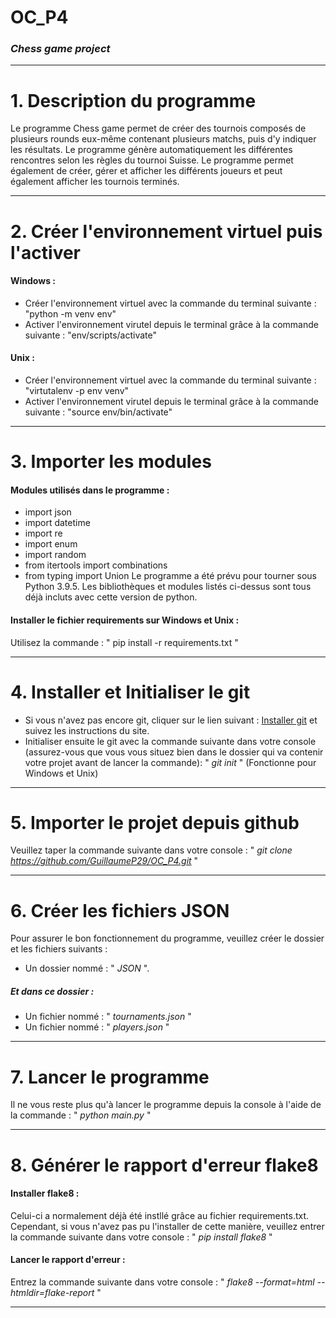 # OC_P4
### *Chess game project*

---


# 1. Description du programme
Le programme Chess game permet de créer des tournois composés de plusieurs rounds eux-même contenant plusieurs matchs, puis d'y indiquer les résultats. Le programme génère automatiquement les différentes rencontres selon les règles du tournoi Suisse.
Le programme permet également de créer, gérer et afficher les différents joueurs et peut également afficher les tournois terminés.

---


# 2. Créer l'environnement virtuel puis l'activer
#### Windows :
* Créer l'environnement virtuel avec la commande du terminal suivante : "python -m venv env"
* Activer l'environnement virutel depuis le terminal grâce à la commande suivante : "env/scripts/activate"
#### Unix :
* Créer l'environnement virtuel avec la commande du terminal suivante : "virtutalenv -p env venv"
* Activer l'environnement virutel depuis le terminal grâce à la commande suivante : "source env/bin/activate"

---


# 3. Importer les modules
#### Modules utilisés dans le programme :
* import json
* import datetime
* import re
* import enum
* import random
* from itertools import combinations
* from typing import Union
Le programme a été prévu pour tourner sous Python 3.9.5.
Les bibliothèques et modules listés ci-dessus sont tous déjà incluts avec cette version de python.

#### Installer le fichier requirements sur Windows et Unix :
Utilisez la commande : " pip install -r requirements.txt "

---


# 4. Installer et Initialiser le git
* Si vous n'avez pas encore git, cliquer sur le lien suivant : [Installer git](https://git-scm.com/downloads) et suivez les instructions du site.
* Initialiser ensuite le git avec la commande suivante dans votre console (assurez-vous que vous vous situez bien dans le dossier qui va contenir votre projet avant de lancer la commande): " *git init* " (Fonctionne pour Windows et Unix)

---


# 5. Importer le projet depuis github
Veuillez taper la commande suivante dans votre console : " *git clone https://github.com/GuillaumeP29/OC_P4.git* "

---


# 6. Créer les fichiers JSON
Pour assurer le bon fonctionnement du programme, veuillez créer le dossier et les fichiers suivants :
* Un dossier nommé : " *JSON* ".
##### Et dans ce dossier :
* Un fichier nommé : " *tournaments.json* "
* Un fichier nommé : " *players.json* "

---


# 7. Lancer le programme
Il ne vous reste plus qu'à lancer le programme depuis la console à l'aide de la commande : " *python main.py* "

---


# 8. Générer le rapport d'erreur flake8
#### Installer flake8 :
Celui-ci a normalement déjà été instllé grâce au fichier requirements.txt.
Cependant, si vous n'avez pas pu l'installer de cette manière, veuillez entrer la commande suivante dans votre console : " *pip install flake8* "
#### Lancer le rapport d'erreur :
Entrez la commande suivante dans votre console :
" *flake8 --format=html --htmldir=flake-report* "

---